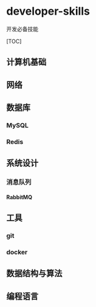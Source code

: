 # developer-skills
开发必备技能

[TOC]

## 计算机基础
## 网络
## 数据库
### MySQL
### Redis
## 系统设计
### 消息队列
#### RabbitMQ
## 工具
### git
### docker
## 数据结构与算法
## 编程语言